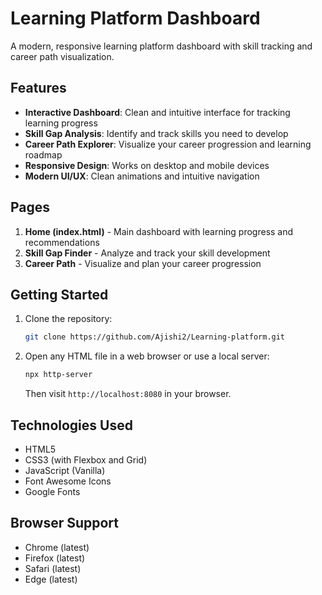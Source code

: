 # Learning Platform Dashboard

A modern, responsive learning platform dashboard with skill tracking and career path visualization.

## Features

- **Interactive Dashboard**: Clean and intuitive interface for tracking learning progress
- **Skill Gap Analysis**: Identify and track skills you need to develop
- **Career Path Explorer**: Visualize your career progression and learning roadmap
- **Responsive Design**: Works on desktop and mobile devices
- **Modern UI/UX**: Clean animations and intuitive navigation

## Pages

1. **Home (index.html)** - Main dashboard with learning progress and recommendations
2. **Skill Gap Finder** - Analyze and track your skill development
3. **Career Path** - Visualize and plan your career progression

## Getting Started

1. Clone the repository:
   ```bash
   git clone https://github.com/Ajishi2/Learning-platform.git
   ```

2. Open any HTML file in a web browser or use a local server:
   ```bash
   npx http-server
   ```
   Then visit `http://localhost:8080` in your browser.

## Technologies Used

- HTML5
- CSS3 (with Flexbox and Grid)
- JavaScript (Vanilla)
- Font Awesome Icons
- Google Fonts

## Browser Support

- Chrome (latest)
- Firefox (latest)
- Safari (latest)
- Edge (latest)

